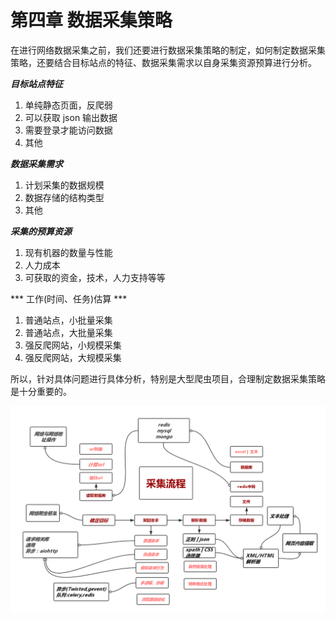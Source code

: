 # 第四章 数据采集策略

在进行网络数据采集之前，我们还要进行数据采集策略的制定，如何制定数据采集策略，还要结合目标站点的特征、数据采集需求以自身采集资源预算进行分析。

***目标站点特征***
1. 单纯静态页面，反爬弱
2. 可以获取 json 输出数据
3. 需要登录才能访问数据
4. 其他

***数据采集需求***
1. 计划采集的数据规模
2. 数据存储的结构类型
3. 其他

***采集的预算资源***
1. 现有机器的数量与性能
2. 人力成本
3. 可获取的资金，技术，人力支持等等

*** 工作(时间、任务)估算 ***
1. 普通站点，小批量采集
2. 普通站点，大批量采集
3. 强反爬网站，小规模采集
4. 强反爬网站，大规模采集

所以，针对具体问题进行具体分析，特别是大型爬虫项目，合理制定数据采集策略是十分重要的。

![](/assets/数据采集流程.png)
